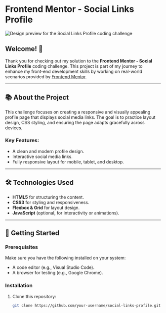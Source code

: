 # Frontend Mentor - Social Links Profile

![Design preview for the Social Links Profile coding challenge](Perfil%20de%20links%20sociais/referência.jpg)

## Welcome! 👋

Thank you for checking out my solution to the **Frontend Mentor - Social Links Profile** coding challenge. This project is part of my journey to enhance my front-end development skills by working on real-world scenarios provided by [Frontend Mentor](https://www.frontendmentor.io).

---

## 📚 About the Project

This challenge focuses on creating a responsive and visually appealing profile page that displays social media links. The goal is to practice layout design, CSS styling, and ensuring the page adapts gracefully across devices.

### Key Features:
- A clean and modern profile design.
- Interactive social media links.
- Fully responsive layout for mobile, tablet, and desktop.

---

## 🛠️ Technologies Used

- **HTML5** for structuring the content.
- **CSS3** for styling and responsiveness.
- **Flexbox & Grid** for layout design.
- **JavaScript** (optional, for interactivity or animations).

---

## 🚀 Getting Started

### Prerequisites
Make sure you have the following installed on your system:
- A code editor (e.g., Visual Studio Code).
- A browser for testing (e.g., Google Chrome).

### Installation
1. Clone this repository:
   ```bash
   git clone https://github.com/your-username/social-links-profile.git


